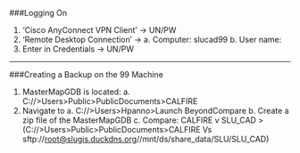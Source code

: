 ###Logging On

  1. ‘Cisco AnyConnect VPN Client’ → UN/PW
  2.	‘Remote Desktop Connection’ →
    a.	Computer: slucad99
    b.	User name: 
  3.	Enter in Credentials → UN/PW


---
###Creating a Backup on the 99 Machine
  1.	MasterMapGDB is located:
    a.	C://>Users>Public>PublicDocuments>CALFIRE
  5.	Navigate to 
    a.	C://>Users>Hpanno>Launch BeyondCompare
    b.	Create a zip file of the MasterMapGDB
    c.	Compare: CALFIRE v SLU_CAD
    >(C://>Users>Public>PublicDocuments>CALFIRE Vs sftp://root@slugis.duckdns.org//mnt/ds/share_data/SLU/SLU_CAD)
	

